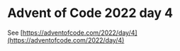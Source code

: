 # Advent of Code 2022 day 4

See [https://adventofcode.com/2022/day/4](https://adventofcode.com/2022/day/4)
